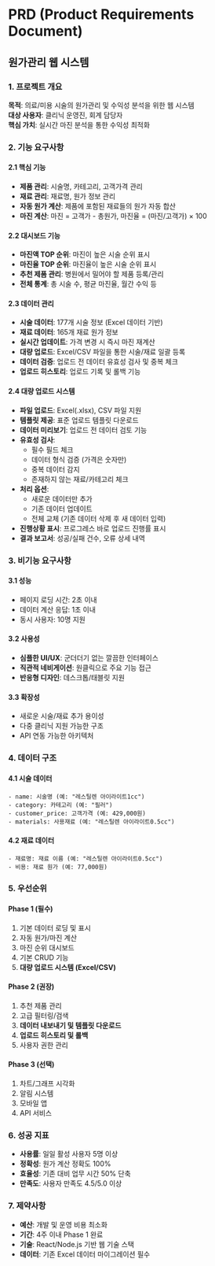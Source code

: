 # PRD (Product Requirements Document)
## 원가관리 웹 시스템

### 1. 프로젝트 개요
**목적**: 의료/미용 시술의 원가관리 및 수익성 분석을 위한 웹 시스템  
**대상 사용자**: 클리닉 운영진, 회계 담당자  
**핵심 가치**: 실시간 마진 분석을 통한 수익성 최적화

### 2. 기능 요구사항

#### 2.1 핵심 기능
- **제품 관리**: 시술명, 카테고리, 고객가격 관리
- **재료 관리**: 재료명, 원가 정보 관리  
- **자동 원가 계산**: 제품에 포함된 재료들의 원가 자동 합산
- **마진 계산**: 마진 = 고객가 - 총원가, 마진율 = (마진/고객가) × 100

#### 2.2 대시보드 기능
- **마진액 TOP 순위**: 마진이 높은 시술 순위 표시
- **마진율 TOP 순위**: 마진율이 높은 시술 순위 표시  
- **추천 제품 관리**: 병원에서 밀어야 할 제품 등록/관리
- **전체 통계**: 총 시술 수, 평균 마진율, 월간 수익 등

#### 2.3 데이터 관리
- **시술 데이터**: 177개 시술 정보 (Excel 데이터 기반)
- **재료 데이터**: 165개 재료 원가 정보
- **실시간 업데이트**: 가격 변경 시 즉시 마진 재계산
- **대량 업로드**: Excel/CSV 파일을 통한 시술/재료 일괄 등록
- **데이터 검증**: 업로드 전 데이터 유효성 검사 및 중복 체크
- **업로드 히스토리**: 업로드 기록 및 롤백 기능

#### 2.4 대량 업로드 시스템
- **파일 업로드**: Excel(.xlsx), CSV 파일 지원
- **템플릿 제공**: 표준 업로드 템플릿 다운로드
- **데이터 미리보기**: 업로드 전 데이터 검토 기능
- **유효성 검사**: 
  - 필수 필드 체크
  - 데이터 형식 검증 (가격은 숫자만)
  - 중복 데이터 감지
  - 존재하지 않는 재료/카테고리 체크
- **처리 옵션**:
  - 새로운 데이터만 추가
  - 기존 데이터 업데이트
  - 전체 교체 (기존 데이터 삭제 후 새 데이터 입력)
- **진행상황 표시**: 프로그레스 바로 업로드 진행률 표시
- **결과 보고서**: 성공/실패 건수, 오류 상세 내역

### 3. 비기능 요구사항

#### 3.1 성능
- 페이지 로딩 시간: 2초 이내
- 데이터 계산 응답: 1초 이내
- 동시 사용자: 10명 지원

#### 3.2 사용성
- **심플한 UI/UX**: 군더더기 없는 깔끔한 인터페이스
- **직관적 네비게이션**: 원클릭으로 주요 기능 접근
- **반응형 디자인**: 데스크톱/태블릿 지원

#### 3.3 확장성
- 새로운 시술/재료 추가 용이성
- 다중 클리닉 지원 가능한 구조
- API 연동 가능한 아키텍처

### 4. 데이터 구조

#### 4.1 시술 데이터
```
- name: 시술명 (예: "레스틸렌 아이라이트1cc")
- category: 카테고리 (예: "필러")  
- customer_price: 고객가격 (예: 429,000원)
- materials: 사용재료 (예: "레스틸렌 아이라이트0.5cc")
```

#### 4.2 재료 데이터
```
- 재료명: 재료 이름 (예: "레스틸렌 아이라이트0.5cc")
- 비용: 재료 원가 (예: 77,000원)
```

### 5. 우선순위

#### Phase 1 (필수)
1. 기본 데이터 로딩 및 표시
2. 자동 원가/마진 계산
3. 마진 순위 대시보드
4. 기본 CRUD 기능
5. **대량 업로드 시스템 (Excel/CSV)**

#### Phase 2 (권장)
1. 추천 제품 관리
2. 고급 필터링/검색
3. **데이터 내보내기 및 템플릿 다운로드**
4. **업로드 히스토리 및 롤백**
5. 사용자 권한 관리

#### Phase 3 (선택)
1. 차트/그래프 시각화
2. 알림 시스템
3. 모바일 앱
4. API 서비스

### 6. 성공 지표
- **사용률**: 일일 활성 사용자 5명 이상
- **정확성**: 원가 계산 정확도 100%
- **효율성**: 기존 대비 업무 시간 50% 단축
- **만족도**: 사용자 만족도 4.5/5.0 이상

### 7. 제약사항
- **예산**: 개발 및 운영 비용 최소화
- **기간**: 4주 이내 Phase 1 완료
- **기술**: React/Node.js 기반 웹 기술 스택
- **데이터**: 기존 Excel 데이터 마이그레이션 필수